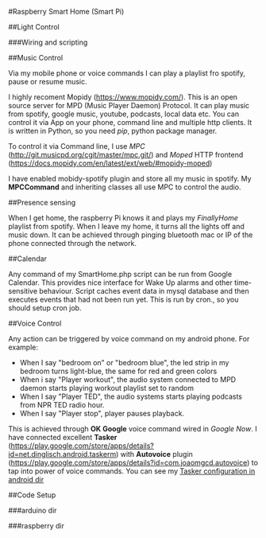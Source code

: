 #Raspberry Smart Home (Smart Pi)


##Light Control



###Wiring and scripting


##Music Control

Via my mobile phone or voice commands I can play a playlist fro spotify, pause or resume music. 

I highly recoment Mopidy (https://www.mopidy.com/). This is an open source server for MPD (Music Player Daemon) Protocol. It can play music from spotify, google music, youtube, podcasts, local data etc. You can control it via App on your phone, command line and multiple http clients. It is written in Python, so you need *pip*, python package manager.

To control it via Command line, I use *MPC* (http://git.musicpd.org/cgit/master/mpc.git/) and *Moped* HTTP frontend (https://docs.mopidy.com/en/latest/ext/web/#mopidy-moped)

I have enabled mobidy-spotify plugin and store all my music in spotify.
My **MPCCommand** and inheriting classes all use MPC to control the audio.


##Presence sensing

When I get home, the raspberry Pi knows it and plays my *FinallyHome* playlist from spotify. When I leave my home, it turns all the lights off and music down.
It can be achieved through pinging bluetooth mac or IP of the phone connected through the network.


##Calendar

Any command of my SmartHome.php script can be run from Google Calendar. This provides nice interface for Wake Up alarms and other time-sensitive behaviour.
Script caches event data in mysql database and then executes events that had not been run yet. This is run by cron., so you should setup cron job.

##Voice Control

Any action can be triggered by voice command on my android phone. For example:
- When I say "bedroom on" or "bedroom blue", the led strip in my bedroom turns light-blue, the same for red and green colors
- When i say "Player workout", the audio system connected to MPD daemon starts playing workout playlist set to random
- When I say "Player TED", the audio systems starts playing podcasts from NPR TED radio hour.
- When I say "Player stop", player pauses playback. 

This is achieved through **OK Google** voice command wired in *Google Now*. I have connected excellent **Tasker** (https://play.google.com/store/apps/details?id=net.dinglisch.android.taskerm) with **Autovoice** plugin (https://play.google.com/store/apps/details?id=com.joaomgcd.autovoice) to tap into power of voice commands.
You can see my [Tasker configuration in android dir](android/Tasker/SmartPi.xml)

##Code Setup

###arduino dir

###raspberry dir